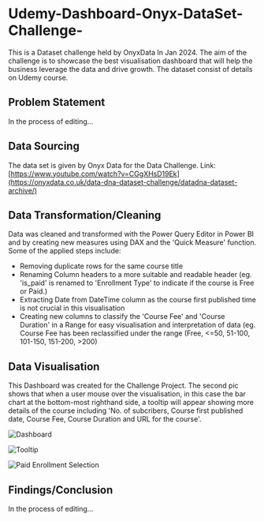 # Udemy-Dashboard-Onyx-DataSet-Challenge-
This is a Dataset challenge held by OnyxData In Jan 2024.  The aim of the challenge is to showcase the best visualisation dashboard that will help the business leverage the data and drive growth. The dataset consist of details on Udemy course.


## Problem Statement
In the process of editing...

## Data Sourcing
The data set is given by Onyx Data for the Data Challenge.
Link: [https://www.youtube.com/watch?v=CGgXHsD19Ek](https://onyxdata.co.uk/data-dna-dataset-challenge/datadna-dataset-archive/)


## Data Transformation/Cleaning
Data was cleaned and transformed with the Power Query Editor in Power BI and by creating new measures using DAX and the 'Quick Measure' function. Some of the applied steps include:
* Removing duplicate rows for the same course title
* Renaming Column headers to a more suitable and readable header (eg. 'is_paid' is renamed to 'Enrollment Type' to indicate if the course is Free or Paid.)
* Extracting Date from DateTime column as the course first published time is not crucial in this visualisation
* Creating new columns to classify the 'Course Fee' and 'Course Duration' in a Range for easy visualisation and interpretation of data (eg. Course Fee has been reclassified under the range (Free, <=50, 51-100, 101-150, 151-200, >200)

## Data Visualisation

This Dashboard was created for the Challenge Project. The second pic shows that when a user mouse over the visualisation, in this case the bar chart at the bottom-most righthand side, a tooltip will appear showing more details of the course including 'No. of subcribers, Course first published date, Course Fee, Course Duration and URL for the course'.

![Dashboard](https://github.com/VizCreation/Udemy-Dashboard-Onyx-DataSet-Challenge-/assets/157504708/3c38491c-70ad-422d-9e51-ae32b9cec1ec)


![Tooltip](https://github.com/VizCreation/Udemy-Dashboard-Onyx-DataSet-Challenge-/assets/157504708/f1947fb6-a9f9-465d-958b-116fff2a6428)

![Paid Enrollment Selection](https://github.com/VizCreation/Udemy-Dashboard-Onyx-DataSet-Challenge-/assets/157504708/2ca7be5b-2cc7-4570-bfc4-e601cfc6461b)

## Findings/Conclusion
In the process of editing...
